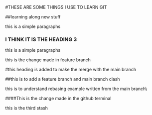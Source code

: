 #THESE ARE SOME THINGS I USE TO LEARN GIT

##learning along new stuff

this is a simple paragraphs

### I THINK IT IS THE HEADING 3

this is a simple paragraphs

this is the change made in feature branch


#this heading is added to make the merge with the main branch

##this is to add a feature branch and main branch clash


this is to understand rebasing example written from the main branch\

####This is the change made in the github terminal


this is the third stash
